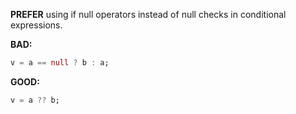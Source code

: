 **PREFER** using if null operators instead of null checks in conditional
expressions.

**BAD:**
```dart
v = a == null ? b : a;
```

**GOOD:**
```dart
v = a ?? b;
```

